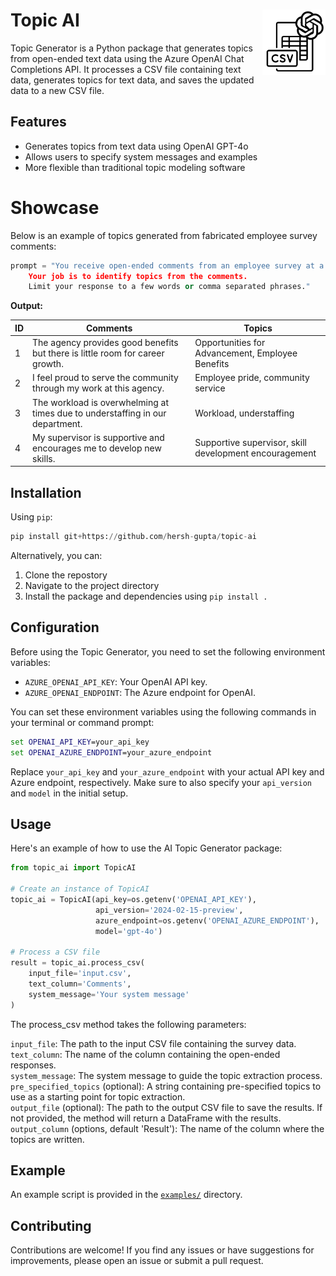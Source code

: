 # Topic AI <img src="logo-whitebg.png" align="right" width="20%" height="20%" />
Topic Generator is a Python package that generates topics from open-ended text data using the Azure OpenAI Chat Completions API. It processes a CSV file containing text data, generates topics for text data, and saves the updated data to a new CSV file.

## Features 
- Generates topics from text data using OpenAI GPT-4o
- Allows users to specify system messages and examples
- More flexible than traditional topic modeling software

# Showcase
Below is an example of topics generated from fabricated employee survey comments: 

```python
prompt = "You receive open-ended comments from an employee survey at a government agency. 
    Your job is to identify topics from the comments. 
    Limit your response to a few words or comma separated phrases."
```

**Output:**

| ID | Comments                                                                                    | Topics                                                                                     |
|----|---------------------------------------------------------------------------------------------|--------------------------------------------------------------------------------------------|
| 1  | The agency provides good benefits but there is little room for career growth.               | Opportunities for Advancement, Employee Benefits                                           |
| 2  | I feel proud to serve the community through my work at this agency.                         | Employee pride, community service                                                          |
| 3  | The workload is overwhelming at times due to understaffing in our department.               | Workload, understaffing                                                                    |
| 4  | My supervisor is supportive and encourages me to develop new skills.                        | Supportive supervisor, skill development encouragement                                     |


## Installation
Using `pip`:
```python
pip install git+https://github.com/hersh-gupta/topic-ai
```

Alternatively, you can:
1. Clone the repostory
2. Navigate to the project directory
3. Install the package and dependencies using `pip install .`

## Configuration
Before using the Topic Generator, you need to set the following environment variables:

- `AZURE_OPENAI_API_KEY`: Your OpenAI API key.
- `AZURE_OPENAI_ENDPOINT`: The Azure endpoint for OpenAI.

You can set these environment variables using the following commands in your terminal or command prompt:
```cmd
set OPENAI_API_KEY=your_api_key
set OPENAI_AZURE_ENDPOINT=your_azure_endpoint
```
Replace `your_api_key` and `your_azure_endpoint` with your actual API key and Azure endpoint, respectively.
Make sure to also specify your `api_version` and `model` in the initial setup. 

## Usage
Here's an example of how to use the AI Topic Generator package:
```python
from topic_ai import TopicAI

# Create an instance of TopicAI
topic_ai = TopicAI(api_key=os.getenv('OPENAI_API_KEY'), 
                   api_version='2024-02-15-preview', 
                   azure_endpoint=os.getenv('OPENAI_AZURE_ENDPOINT'),
                   model='gpt-4o')

# Process a CSV file
result = topic_ai.process_csv(
    input_file='input.csv',
    text_column='Comments',
    system_message='Your system message'
)
```
The process_csv method takes the following parameters:

`input_file`: The path to the input CSV file containing the survey data.  
`text_column`: The name of the column containing the open-ended responses.  
`system_message`: The system message to guide the topic extraction process.  
`pre_specified_topics` (optional): A string containing pre-specified topics to use as a starting point for topic extraction.  
`output_file` (optional): The path to the output CSV file to save the results. If not provided, the method will return a DataFrame with the results.  
`output_column` (options, default 'Result'): The name of the column where the topics are written.

## Example
An example script is provided in the [`examples/`](examples/) directory.

## Contributing
Contributions are welcome! If you find any issues or have suggestions for improvements, please open an issue or submit a pull request.
